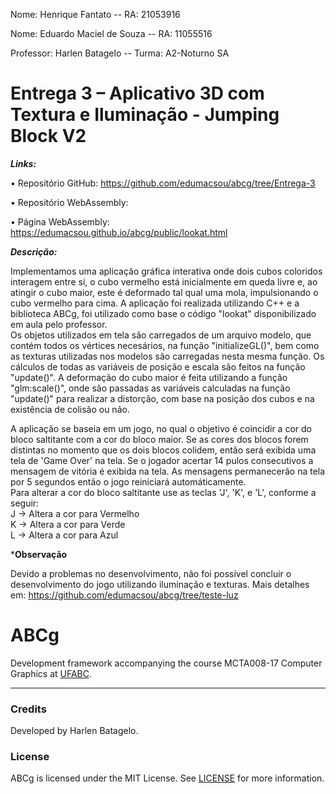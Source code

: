 Nome: Henrique Fantato                                                     --                                              RA: 21053916   

Nome: Eduardo Maciel de Souza                                              --                                              RA: 11055516

Professor: Harlen Batagelo                                                 --                                      Turma: A2-Noturno SA

       
# Entrega 3 – Aplicativo 3D com Textura e Iluminação - Jumping Block V2

***Links:***

   •	Repositório GitHub: https://github.com/edumacsou/abcg/tree/Entrega-3
  
   •	Repositório WebAssembly: 
  
   •	Página WebAssembly: https://edumacsou.github.io/abcg/public/lookat.html
  


***Descrição:***

  Implementamos uma aplicação gráfica interativa onde dois cubos coloridos interagem entre si, o cubo vermelho está inicialmente em queda livre e, ao atingir o cubo maior, este é deformado tal qual uma mola, impulsionando o cubo vermelho para cima. A aplicação foi realizada utilizando C++ e a biblioteca ABCg, foi utilizado como base o código "lookat" disponibilizado em aula pelo professor.  
  Os objetos utilizados em tela são carregados de um arquivo modelo, que contém todos os vértices necesários, na função "initializeGL()", bem como as texturas utilizadas nos modelos são carregadas nesta mesma função. Os cálculos de todas as variáveis de posição e escala são feitos na função "update()". A deformação do cubo maior é feita utilizando a função "glm:scale()", onde são passadas as variáveis calculadas na função "update()" para realizar a distorção, com base na posição dos cubos e na existência de colisão ou não.

  A aplicação se baseia em um jogo, no qual o objetivo é coincidir a cor do bloco saltitante com a cor do bloco maior. Se as cores dos blocos forem distintas no momento que os dois blocos colidem, então será exibida uma tela de 'Game Over' na tela.
  Se o jogador acertar 14 pulos consecutivos a mensagem de vitória é exibida na tela.
  As mensagens permanecerão na tela por 5 segundos então o jogo reiniciará automáticamente.  
  Para alterar a cor do bloco saltitante use as teclas 'J', 'K', e 'L', conforme a seguir:  
  J -> Altera a cor para Vermelho  
  K -> Altera a cor para Verde  
  L -> Altera a cor para Azul  
 
 
 ***Observação**
 
 Devido a problemas no desenvolvimento, não foi possível concluir o desenvolvimento do jogo utilizando iluminação e texturas. 
 Mais detalhes em: https://github.com/edumacsou/abcg/tree/teste-luz
 

ABCg
======

Development framework accompanying the course MCTA008-17 Computer Graphics at [UFABC](https://www.ufabc.edu.br/).

----

### Credits

Developed by Harlen Batagelo.

### License

ABCg is licensed under the MIT License. See [LICENSE](https://github.com/hbatagelo/abcg/blob/main/LICENSE) for more information.
